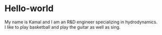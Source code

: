 # Hello-world

My name is Kamal and I am an R&D engineer specializing in hydrodynamics.
I like to play basketball and play the guitar as well as sing.
